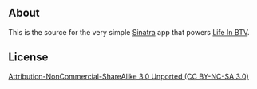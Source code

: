 ## About

This is the source for the very simple [Sinatra](http://sinatrarb.com) app that powers [Life In BTV](http://www.lifeinbtv.com).

## License

[Attribution-NonCommercial-ShareAlike 3.0 Unported (CC BY-NC-SA 3.0)](http://creativecommons.org/licenses/by-nc-sa/3.0)
